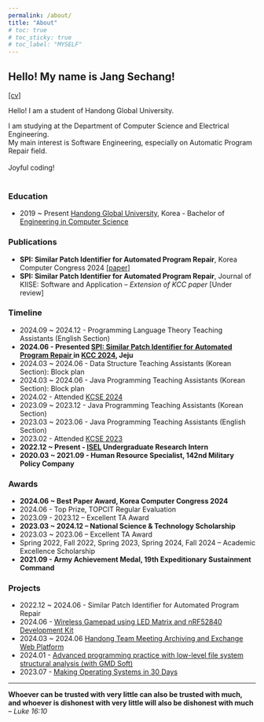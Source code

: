 ```yaml
---
permalink: /about/
title: "About"
# toc: true
# toc_sticky: true
# toc_label: "MYSELF"
---
```


## Hello! My name is Jang Sechang!
[[cv]](../../../assets/CV_JSC.pdf)

Hello! I am a student of Handong Global University.

I am studying at the Department of Computer Science and Electrical Engineering. <br>
My main interest is Software Engineering, especially on Automatic Program Repair field.
<br> 
<br> 
Joyful coding! <br><br>

<h3 id="education">Education</h3>
<ul>
  <li>2019 ~ Present <a href="https://www.handong.edu/">Handong Global University</a>, Korea - Bachelor of <a href="https://csee.handong.edu/">Engineering in Computer Science</a></li>
</ul>

<h3 id="publications">Publications</h3>
<ul>
  <li> 
    <strong>SPI: Similar Patch Identifier for Automated Program Repair</strong>, Korea Computer Congress 2024 
    <a href="../../../assets/KCC_2024_SPI.pdf">[paper]</a>
  </li>
  <li> 
    <strong>SPI: Similar Patch Identifier for Automated Program Repair</strong>, Journal of KIISE: Software and Application – <em>Extension of KCC paper</em> [Under review]
  </li>
</ul>


<h3 id="timeline">Timeline</h3>

<ul>
  <li>2024.09 ~ 2024.12 - Programming Language Theory Teaching Assistants (English Section)</li>
  <li> <strong> 2024.06            - Presented <a href="../../../assets/KCC_2024_SPI_Presentation.pdf"> SPI: Similar Patch Identifier for Automated Program Repair </a> in <a href="https://kcc2024.kiise.or.kr/Proceedings/Home.asp">KCC 2024</a>, Jeju </strong> </li>
  <li>2024.03 ~ 2024.06 - Data Structure Teaching Assistants (Korean Section): Block plan</li>
  <li>2024.03 ~ 2024.06 - Java Programming Teaching Assistants (Korean Section): Block plan </li>
  <li>2024.02           - Attended <a href="http://sigsoft.or.kr/kcse2024/">KCSE 2024</a> </li>
  <li>2023.09 ~ 2023.12 - Java Programming Teaching Assistants (Korean Section)</li>
  <li>2023.03 ~ 2023.06 - Java Programming Teaching Assistants (English Section)</li>
  <li>2023.02           - Attended <a href="http://sigsoft.or.kr/kcse2023/">KCSE 2023</a> </li>
  <li> <strong> 2022.12 ~ Present - <a href="https://isel.handong.edu/">ISEL</a> Undergraduate Research Intern </strong> </li>
  <li> <strong> 2020.03 ~ 2021.09 - Human Resource Specialist, 142nd Military Policy Company </strong> </li>
</ul>

<h3 id="Awards">Awards</h3>

<ul>
  <li> <strong> 2024.06 ~ 
    Best Paper Award, Korea Computer Congress 2024 </strong> </li>
  <li>2024.06 - Top Prize, TOPCIT Regular Evaluation</li>
  <li>2023.09 - 2023.12 – Excellent TA Award</li>
  <li><strong>2023.03 ~ 2024.12 – National Science & Technology Scholarship </strong> </li>
  <li>2023.03 ~ 2023.06 – Excellent TA Award</li>
  <li>Spring 2022, Fall 2022, Spring 2023, Spring 2024, Fall 2024 – Academic Excellence Scholarship</li>
  <li><strong>2021.09 -  Army Achievement Medal, 19th Expeditionary Sustainment Command </strong> </li>
</ul>

<h3 id="Projects">Projects</h3>

<ul>
  <li>2022.12 ~ 2024.06 - <a herf="https://github.com/ISEL-HGU/SPI_3.0"> Similar Patch Identifier for Automated Program Repair </a> <br> </li>
  <li>2024.06 - <a href="https://github.com/newwin01/Micro_Team"> Wireless Gamepad using LED Matrix and nRF52840 Development Kit </a> <br> </li>
  <li>2024.03 ~ 2024.06 <a href="https://github.com/2024-SE-Project"> Handong Team Meeting Archiving and Exchange Web Platform </a> <br></li>
  <li>2024.01 - <a href="https://github.com/newwin01/FAT32_Analysis"> Advanced programming practice with low-level file system structural analysis (with GMD Soft) </a> <br> </li>
  <li> 2023.07 - <a href="https://github.com/newwin01/OS_30days"> Making Operating Systems in 30 Days </a> <br></li>
</ul>

<hr>

<p><strong>Whoever can be trusted with very little can also be trusted with much, and whoever is dishonest with very little will also be dishonest with much</strong> – <em>Luke 16:10</em></p>
